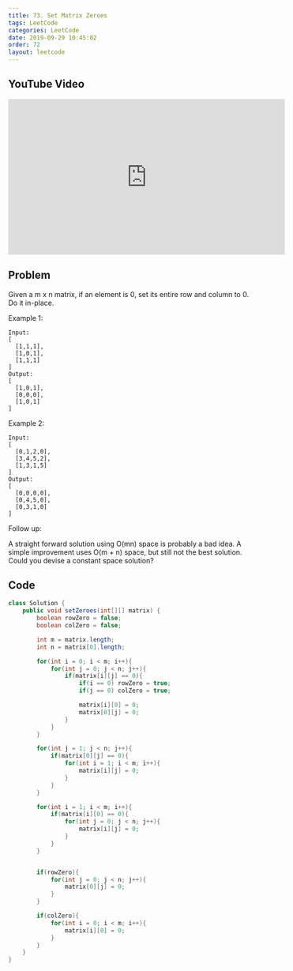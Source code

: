 ```yaml
---
title: 73. Set Matrix Zeroes
tags: LeetCode
categories: LeetCode
date: 2019-09-29 10:45:02
order: 72
layout: leetcode
---
```


## YouTube Video

<iframe width="560" height="315" src="https://www.youtube.com/embed/5LU0pv0-ZtI" frameborder="0" allow="accelerometer; autoplay; encrypted-media; gyroscope; picture-in-picture" allowfullscreen></iframe>

## Problem

Given a m x n matrix, if an element is 0, set its entire row and column to 0. Do it in-place.

Example 1:

```
Input:
[
  [1,1,1],
  [1,0,1],
  [1,1,1]
]
Output:
[
  [1,0,1],
  [0,0,0],
  [1,0,1]
]
```

Example 2:

```
Input:
[
  [0,1,2,0],
  [3,4,5,2],
  [1,3,1,5]
]
Output:
[
  [0,0,0,0],
  [0,4,5,0],
  [0,3,1,0]
]
```

Follow up:

A straight forward solution using O(mn) space is probably a bad idea.
A simple improvement uses O(m + n) space, but still not the best solution.
Could you devise a constant space solution?

## Code

```java
class Solution {
    public void setZeroes(int[][] matrix) {
        boolean rowZero = false;
        boolean colZero = false;

        int m = matrix.length;
        int n = matrix[0].length;

        for(int i = 0; i < m; i++){
            for(int j = 0; j < n; j++){
                if(matrix[i][j] == 0){
                    if(i == 0) rowZero = true;
                    if(j == 0) colZero = true;

                    matrix[i][0] = 0;
                    matrix[0][j] = 0;
                }
            }
        }

        for(int j = 1; j < n; j++){
            if(matrix[0][j] == 0){
                for(int i = 1; i < m; i++){
                    matrix[i][j] = 0;
                }
            }
        }

        for(int i = 1; i < m; i++){
            if(matrix[i][0] == 0){
                for(int j = 0; j < n; j++){
                    matrix[i][j] = 0;
                }
            }
        }


        if(rowZero){
            for(int j = 0; j < n; j++){
                matrix[0][j] = 0;
            }
        }

        if(colZero){
            for(int i = 0; i < m; i++){
                matrix[i][0] = 0;
            }
        }
    }
}
```

